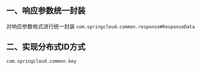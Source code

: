 ## 一、响应参数统一封装
对响应参数格式进行统一封装
`com.springcloud.common.response#ResponseData` 
## 二、实现分布式ID方式
`com.springcloud.common.key`